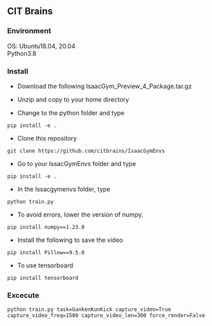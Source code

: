 ## CIT Brains

### Environment  
OS: Ubuntu18.04, 20.04  
Python3.8  

### Install
  
- Download the following
IsaacGym_Preview_4_Package.tar.gz

- Unzip and copy to your home directory

- Change to the python folder and type
```
pip install -e .
```

- Clone this repository
```
git clone https://github.com/citbrains/IsaacGymEnvs
```

- Go to your IssacGymEnvs folder and type
```
pip install -e .
```

- In the Issacgymenvs folder, type
```
python train.py
```

- To avoid errors, lower the version of numpy.
```
pip install numpy==1.23.0
```

- Install the following to save the video
```
pip install Pillow==9.5.0
```

- To use tensorboard
```
pip install tensorboard
```

### Excecute

```
python train.py task=GankenKunKick capture_video=True capture_video_freq=1500 capture_video_len=300 force_render=False
```
